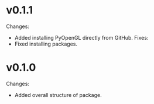 # v0.1.1
Changes:
- Added installing PyOpenGL directly from GitHub.
Fixes:
- Fixed installing packages.
# v0.1.0
Changes:
- Added overall structure of package.
